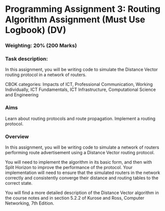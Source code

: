 # Programming Assignment 3: Routing Algorithm Assignment (Must Use Logbook) (DV)

### Weighting:  20% (200 Marks)

### Task description:
In this assignment, you will be writing code to simulate the Distance Vector routing protocol in a network of routers.

CBOK categories: Impacts of ICT, Professional Communication, Working Individually, ICT Fundamentals, ICT
Infrastructure, Computational Science and Engineering 

### Aims
Learn about routing protocols and route propagation.
Implement a routing protocol.

### Overview
In this assignment, you will be writing code to simulate a network of routers performing route advertisement using a Distance Vector routing protocol.

You will need to implement the algorithm in its basic form, and then with Split Horizon to improve the performance of the protocol. Your implementation will need to ensure that the simulated routers in the network correctly and consistently converge their distance and routing tables to the correct state.

You will find a more detailed description of the Distance Vector algorithm in the course notes and in section 5.2.2 of Kurose and Ross, Computer Networking, 7th Edition.
